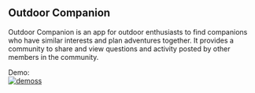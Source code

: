 Outdoor Companion
----------------
Outdoor Companion is an app for outdoor enthusiasts to find companions who have similar interests and plan adventures together. It provides a community to share and view questions and activity posted by other members in the community.

Demo:</br>
[![demoss](https://user-images.githubusercontent.com/70928881/153728000-d7aba965-503a-42b9-bbb8-5cfa073359be.png)](https://youtu.be/7c-fWMCB5jE)


